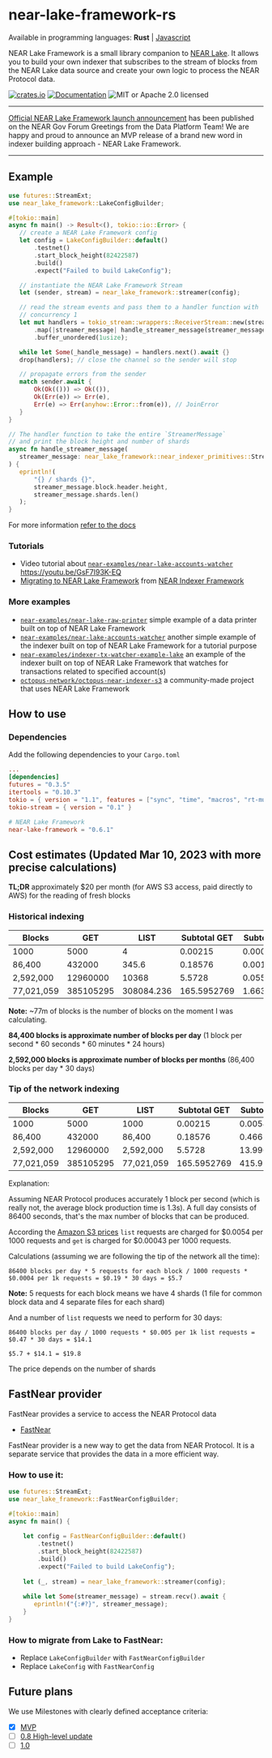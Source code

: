 # near-lake-framework-rs

Available in programming languages: **Rust** | [Javascript](https://github.com/near/near-lake-framework-js)

NEAR Lake Framework is a small library companion to [NEAR Lake](https://github.com/near/near-lake). It allows you to build
your own indexer that subscribes to the stream of blocks from the NEAR Lake data source and create your own logic to process
the NEAR Protocol data.

[![crates.io](https://img.shields.io/crates/v/near-lake-framework?label=latest)](https://crates.io/crates/near-lake-framework)
[![Documentation](https://docs.rs/near-lake-framework/badge.svg)](https://docs.rs/near-lake-framework)
![MIT or Apache 2.0 licensed](https://img.shields.io/crates/l/near-lake-framework.svg)

---

[Official NEAR Lake Framework launch announcement](https://gov.near.org/t/announcement-near-lake-framework-brand-new-word-in-indexer-building-approach/17668) has been published on the NEAR Gov Forum
Greetings from the Data Platform Team! We are happy and proud to announce an MVP release of a brand new word in indexer building approach - NEAR Lake Framework.

---

## Example

```rust
use futures::StreamExt;
use near_lake_framework::LakeConfigBuilder;

#[tokio::main]
async fn main() -> Result<(), tokio::io::Error> {
   // create a NEAR Lake Framework config
   let config = LakeConfigBuilder::default()
       .testnet()
       .start_block_height(82422587)
       .build()
       .expect("Failed to build LakeConfig");

   // instantiate the NEAR Lake Framework Stream
   let (sender, stream) = near_lake_framework::streamer(config);

   // read the stream events and pass them to a handler function with
   // concurrency 1
   let mut handlers = tokio_stream::wrappers::ReceiverStream::new(stream)
       .map(|streamer_message| handle_streamer_message(streamer_message))
       .buffer_unordered(1usize);

   while let Some(_handle_message) = handlers.next().await {}
   drop(handlers); // close the channel so the sender will stop

   // propagate errors from the sender
   match sender.await {
       Ok(Ok(())) => Ok(()),
       Ok(Err(e)) => Err(e),
       Err(e) => Err(anyhow::Error::from(e)), // JoinError
   }
}

// The handler function to take the entire `StreamerMessage`
// and print the block height and number of shards
async fn handle_streamer_message(
   streamer_message: near_lake_framework::near_indexer_primitives::StreamerMessage,
) {
   eprintln!(
       "{} / shards {}",
       streamer_message.block.header.height,
       streamer_message.shards.len()
   );
}
```

For more information [refer to the docs](https://docs.rs/near-lake-framework)

### Tutorials

- Video tutorial about [`near-examples/near-lake-accounts-watcher`](https://github.com/near-examples/near-lake-accounts-watcher) https://youtu.be/GsF7I93K-EQ
- [Migrating to NEAR Lake Framework](https://near-indexers.io/tutorials/lake/migrating-to-near-lake-framework) from [NEAR Indexer Framework](https://near-indexers.io/docs/projects/near-indexer-framework)

### More examples

- [`near-examples/near-lake-raw-printer`](https://github.com/near-examples/near-lake-raw-printer) simple example of a data printer built on top of NEAR Lake Framework
- [`near-examples/near-lake-accounts-watcher`](https://github.com/near-examples/near-lake-accounts-watcher) another simple example of the indexer built on top of NEAR Lake Framework for a tutorial purpose
- [`near-examples/indexer-tx-watcher-example-lake`](https://github.com/near-examples/indexer-tx-watcher-example-lake) an example of the indexer built on top of NEAR Lake Framework that watches for transactions related to specified account(s)
- [`octopus-network/octopus-near-indexer-s3`](https://github.com/octopus-network/octopus-near-indexer-s3) a community-made project that uses NEAR Lake Framework

## How to use

### Dependencies

Add the following dependencies to your `Cargo.toml`

```toml
...
[dependencies]
futures = "0.3.5"
itertools = "0.10.3"
tokio = { version = "1.1", features = ["sync", "time", "macros", "rt-multi-thread"] }
tokio-stream = { version = "0.1" }

# NEAR Lake Framework
near-lake-framework = "0.6.1"
```

## Cost estimates (Updated Mar 10, 2023 with more precise calculations)

**TL;DR** approximately $20 per month (for AWS S3 access, paid directly to AWS) for the reading of fresh blocks

### Historical indexing

| Blocks | GET | LIST | Subtotal GET | Subtotal LIST | Total $ |
|---|---|---|---|---|---|
| 1000 | 5000 | 4 | 0.00215 | 0.0000216 | $0.00 |
| 86,400 | 432000 | 345.6 | 0.18576 | 0.00186624 | $0.19 |
| 2,592,000 | 12960000 | 10368 | 5.5728 | 0.0559872 | $5.63 |
| 77,021,059 | 385105295 | 308084.236 | 165.5952769 | 1.663654874 | $167.26 |

**Note:** ~77m of blocks is the number of blocks on the moment I was calculating.

**84,400 blocks is approximate number of blocks per day** (1 block per second * 60 seconds * 60 minutes * 24 hours)

**2,592,000 blocks is approximate number of blocks per months** (86,400 blocks per day * 30 days)

### Tip of the network indexing

| Blocks | GET | LIST | Subtotal GET | Subtotal LIST | Total $ |
|---|---|---|---|---|---|
| 1000 | 5000 | 1000 | 0.00215 | 0.0054 | $0.01 |
| 86,400 | 432000 | 86,400 | 0.18576 | 0.46656 | $0.65 |
| 2,592,000 | 12960000 | 2,592,000 | 5.5728 | 13.9968 | $19.57 |
| 77,021,059 | 385105295 | 77,021,059 | 165.5952769 | 415.9137186 | $581.51 |

Explanation:

Assuming NEAR Protocol produces accurately 1 block per second (which is really not, the average block production time is 1.3s). A full day consists of 86400 seconds, that's the max number of blocks that can be produced.

According the [Amazon S3 prices](https://aws.amazon.com/s3/pricing/?nc1=h_ls) `list` requests are charged for $0.0054 per 1000 requests and `get` is charged for $0.00043 per 1000 requests.

Calculations (assuming we are following the tip of the network all the time):

```
86400 blocks per day * 5 requests for each block / 1000 requests * $0.0004 per 1k requests = $0.19 * 30 days = $5.7
```
**Note:** 5 requests for each block means we have 4 shards (1 file for common block data and 4 separate files for each shard)

And a number of `list` requests we need to perform for 30 days:

```
86400 blocks per day / 1000 requests * $0.005 per 1k list requests = $0.47 * 30 days = $14.1

$5.7 + $14.1 = $19.8
```

The price depends on the number of shards

## FastNear provider

FastNear provides a service to access the NEAR Protocol data

- [FastNear](https://fastnear.com/)

FastNear provider is a new way to get the data from NEAR Protocol. It is a separate service that provides the data in a more efficient way.

### How to use it:

```rust
use futures::StreamExt;
use near_lake_framework::FastNearConfigBuilder;

#[tokio::main]
async fn main() {
    
    let config = FastNearConfigBuilder::default()
        .testnet()
        .start_block_height(82422587)
        .build()
        .expect("Failed to build LakeConfig");
   
    let (_, stream) = near_lake_framework::streamer(config);
    
    while let Some(streamer_message) = stream.recv().await {
       eprintln!("{:#?}", streamer_message);
    }
}
```
### How to migrate from Lake to FastNear:

- Replace `LakeConfigBuilder` with `FastNearConfigBuilder`
- Replace `LakeConfig` with `FastNearConfig`

## Future plans

We use Milestones with clearly defined acceptance criteria:

* [x] [MVP](https://github.com/near/near-lake-framework/milestone/1)
* [ ] [0.8 High-level update](https://github.com/near/near-lake-framework-rs/milestone/3)
* [ ] [1.0](https://github.com/near/near-lake-framework/milestone/2)
